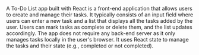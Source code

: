 A To-Do List app built with React is a front-end application that allows users to create and manage their tasks. It typically consists of an input field where users can enter a new task and a list that displays all the tasks added by the user. Users can mark tasks as complete or delete them, and the list updates accordingly. The app does not require any back-end server as it only manages tasks locally in the user's browser. It uses React state to manage the tasks and their state (e.g., completed or not completed).
